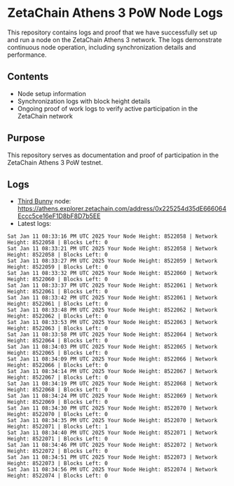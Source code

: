 # ZetaChain Athens 3 PoW Node Logs
This repository contains logs and proof that we have successfully set up and run a node on the ZetaChain Athens 3 network. The logs demonstrate continuous node operation, including synchronization details and performance.

## Contents
- Node setup information
- Synchronization logs with block height details
- Ongoing proof of work logs to verify active participation in the ZetaChain network

## Purpose
This repository serves as documentation and proof of participation in the ZetaChain Athens 3 PoW testnet.

## Logs

- [Third Bunny](https://thirdbunny.xyz/) node: https://athens.explorer.zetachain.com/address/0x225254d35dE666064Eccc5ce16eF1D8bF8D7b5EE
- Latest logs:
```
Sat Jan 11 08:33:16 PM UTC 2025 Your Node Height: 8522058 | Network Height: 8522058 | Blocks Left: 0
Sat Jan 11 08:33:21 PM UTC 2025 Your Node Height: 8522058 | Network Height: 8522058 | Blocks Left: 0
Sat Jan 11 08:33:27 PM UTC 2025 Your Node Height: 8522059 | Network Height: 8522059 | Blocks Left: 0
Sat Jan 11 08:33:32 PM UTC 2025 Your Node Height: 8522060 | Network Height: 8522060 | Blocks Left: 0
Sat Jan 11 08:33:37 PM UTC 2025 Your Node Height: 8522061 | Network Height: 8522061 | Blocks Left: 0
Sat Jan 11 08:33:42 PM UTC 2025 Your Node Height: 8522061 | Network Height: 8522061 | Blocks Left: 0
Sat Jan 11 08:33:48 PM UTC 2025 Your Node Height: 8522062 | Network Height: 8522062 | Blocks Left: 0
Sat Jan 11 08:33:53 PM UTC 2025 Your Node Height: 8522063 | Network Height: 8522063 | Blocks Left: 0
Sat Jan 11 08:33:58 PM UTC 2025 Your Node Height: 8522064 | Network Height: 8522064 | Blocks Left: 0
Sat Jan 11 08:34:03 PM UTC 2025 Your Node Height: 8522065 | Network Height: 8522065 | Blocks Left: 0
Sat Jan 11 08:34:09 PM UTC 2025 Your Node Height: 8522066 | Network Height: 8522066 | Blocks Left: 0
Sat Jan 11 08:34:14 PM UTC 2025 Your Node Height: 8522067 | Network Height: 8522067 | Blocks Left: 0
Sat Jan 11 08:34:19 PM UTC 2025 Your Node Height: 8522068 | Network Height: 8522068 | Blocks Left: 0
Sat Jan 11 08:34:24 PM UTC 2025 Your Node Height: 8522069 | Network Height: 8522069 | Blocks Left: 0
Sat Jan 11 08:34:30 PM UTC 2025 Your Node Height: 8522070 | Network Height: 8522070 | Blocks Left: 0
Sat Jan 11 08:34:35 PM UTC 2025 Your Node Height: 8522070 | Network Height: 8522071 | Blocks Left: 1
Sat Jan 11 08:34:40 PM UTC 2025 Your Node Height: 8522071 | Network Height: 8522071 | Blocks Left: 0
Sat Jan 11 08:34:46 PM UTC 2025 Your Node Height: 8522072 | Network Height: 8522072 | Blocks Left: 0
Sat Jan 11 08:34:51 PM UTC 2025 Your Node Height: 8522073 | Network Height: 8522073 | Blocks Left: 0
Sat Jan 11 08:34:56 PM UTC 2025 Your Node Height: 8522074 | Network Height: 8522074 | Blocks Left: 0
```
